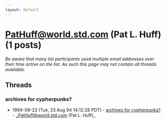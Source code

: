```yaml
---
layout: default
---
```


# PatHuff@world.std.com (Pat L. Huff) (1 posts)

_Be aware that many list participants used multiple email addresses over their time active on the list. As such this page may not contain all threads available._

## Threads

### archives for cypherpunks?
+ 1994-08-23 (Tue, 23 Aug 94 14:12:28 PDT) - [archives for cypherpunks?](/archive/1994/08/e8cd9cbb41d27954985c7327610491c4ff6f387b3e88c99fadf7014a38924a6a) - _PatHuff@world.std.com (Pat L. Huff)_

